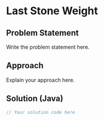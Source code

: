 # Last Stone Weight

## Problem Statement

Write the problem statement here.

## Approach

Explain your approach here.

## Solution (Java)

```java
// Your solution code here
```
